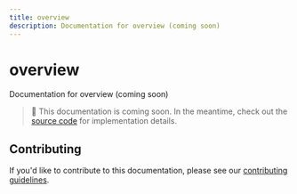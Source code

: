 ```yaml
---
title: overview
description: Documentation for overview (coming soon)
---
```


# overview

Documentation for overview (coming soon)

> 📝 This documentation is coming soon. In the meantime, check out the [source code](https://github.com/strategiz-io) for implementation details.

## Contributing

If you'd like to contribute to this documentation, please see our [contributing guidelines](https://github.com/strategiz-io/strategiz-docs).
